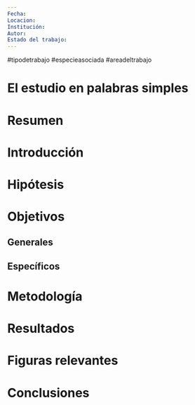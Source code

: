 ```yaml
---
Fecha: 
Locacion: 
Institución: 
Autor: 
Estado del trabajo:
---
```

#tipodetrabajo #especieasociada #areadeltrabajo

# El estudio en palabras simples
# Resumen

# Introducción

# Hipótesis
# Objetivos
## Generales
## Específicos

# Metodología

# Resultados
# Figuras relevantes
# Conclusiones
